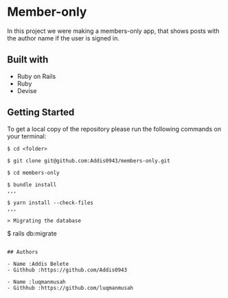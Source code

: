 # Member-only

In this project we were making a members-only app, that shows posts with the author name if the user is signed in.

## Built with

- Ruby on Rails
- Ruby
- Devise

## Getting Started

To get a local copy of the repository please run the following commands on your terminal:

```
$ cd <folder>
```

```
$ git clone git@github.com:Addis0943/members-only.git
```

```
$ cd members-only
```
```
$ bundle install
,,,

$ yarn install --check-files
,,,

> Migrating the database

```
$ rails db:migrate
```

## Authors

- Name :Addis Belete
- Githhub :https://github.com/Addis0943

- Name :luqmanmusah
- Githhub :https://github.com/luqmanmusah
